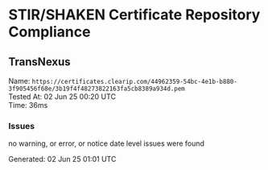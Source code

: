 # STIR/SHAKEN Certificate Repository Compliance

## TransNexus

Name: `https://certificates.clearip.com/44962359-54bc-4e1b-b880-3f905456f68e/3b19f4f48273822163fa5cb8389a934d.pem`\
Tested At: 02 Jun 25 00:20 UTC\
Time: 36ms

### Issues

no warning, or error, or notice date level issues were found

Generated: 02 Jun 25 01:01 UTC